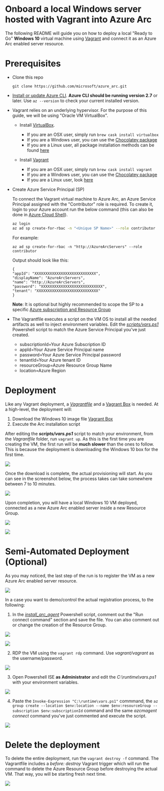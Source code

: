# Onboard a local Windows server hosted with Vagrant into Azure Arc

The following README will guide you on how to deploy a local "Ready to Go" **Windows 10** virtual machine using [Vagrant](https://www.vagrantup.com/) and connect it as an Azure Arc enabled server resource.

# Prerequisites

* Clone this repo

    ```terminal
    git clone https://github.com/microsoft/azure_arc.git
    ```
    
* [Install or update Azure CLI](https://docs.microsoft.com/en-us/cli/azure/install-azure-cli?view=azure-cli-latest). **Azure CLI should be running version 2.7** or later. Use ```az --version``` to check your current installed version.

* Vagrant relies on an underlying hypervisor. For the purpose of this guide, we will be using "Oracle VM VirtualBox".

    * Install [VirtualBox](https://www.virtualbox.org/wiki/Downloads). 
    
        - If you are an OSX user, simply run ```brew cask install virtualbox```
        - If you are a Windows user, you can use the [Chocolatey package](https://chocolatey.org/packages/virtualbox)
        - If you are a Linux user, all package installation methods can be found [here](https://www.virtualbox.org/wiki/Linux_Downloads)

    * Install [Vagrant](https://www.vagrantup.com/docs/installation/)

        - If you are an OSX user, simply run ```brew cask install vagrant``` 
        - If you are a Windows user, you can use the [Chocolatey package](https://chocolatey.org/packages/vagrant)
        - If you are a Linux user, look [here](https://www.vagrantup.com/downloads.html)

* Create Azure Service Principal (SP)   

    To connect the Vagrant virtual machine to Azure Arc, an Azure Service Principal assigned with the "Contributor" role is required. To create it, login to your Azure account run the below command (this can also be done in [Azure Cloud Shell](https://shell.azure.com/)). 

    ```bash
    az login
    az ad sp create-for-rbac -n "<Unique SP Name>" --role contributor
    ```

    For example:

    ```az ad sp create-for-rbac -n "http://AzureArcServers" --role contributor```

    Output should look like this:

    ```
    {
    "appId": "XXXXXXXXXXXXXXXXXXXXXXXXXXXX",
    "displayName": "AzureArcServers",
    "name": "http://AzureArcServers",
    "password": "XXXXXXXXXXXXXXXXXXXXXXXXXXXX",
    "tenant": "XXXXXXXXXXXXXXXXXXXXXXXXXXXX"
    }
    ```
    
    **Note**: It is optional but highly recommended to scope the SP to a specific [Azure subscription and Resource Group](https://docs.microsoft.com/en-us/cli/azure/ad/sp?view=azure-cli-latest)

* The Vagrantfile executes a script on the VM OS to install all the needed artifacts as well to inject environment variables. Edit the [*scripts/vars.ps1*](../local/vagrant/windows/scripts/vars.ps1) Powershell script to match the Azure Service Principal you've just created. 

    * subscriptionId=Your Azure Subscription ID
    * appId=Your Azure Service Principal name
    * password=Your Azure Service Principal password
    * tenantId=Your Azure tenant ID
    * resourceGroup=Azure Resource Group Name
    * location=Azure Region

# Deployment

Like any Vagrant deployment, a [*Vagrantfile*](../local/vagrant/windows/Vagrantfile) and a [Vagrant Box](https://www.vagrantup.com/docs/boxes.html) is needed. At a high-level, the deployment will:

1. Download the Windows 10 image file [Vagrant Box](https://app.vagrantup.com/StefanScherer/boxes/windows_10)
2. Execute the Arc installation script

After editing the ***scripts/vars.ps1*** script to match your environment, from the *Vagrantfile* folder, run ```vagrant up```. As this is the first time you are creating the VM, the first run will be **much slower** than the ones to follow. This is because the deployment is downloading the Windows 10 box for the first time.

![](../img/local_vagrant_windows/01.png)

Once the download is complete, the actual provisioning will start. As you can see in the screenshot below, the process takes can take somewhere between 7 to 10 minutes. 

![](../img/local_vagrant_windows/02.png)

Upon completion, you will have a local Windows 10 VM deployed, connected as a new Azure Arc enabled server inside a new Resource Group. 

![](../img/local_vagrant_windows/03.png)

![](../img/local_vagrant_windows/04.png)

# Semi-Automated Deployment (Optional)

As you may noticed, the last step of the run is to register the VM as a new Azure Arc enabled server resource. 

![](../img/local_vagrant_windows/05.png)

In a case you want to demo/control the actual registration process, to the following: 

1. In the [*install_arc_agent*](../local/vagrant/windows/scripts/install_arc_agent.ps1) Powershell script, comment out the "Run connect command" section and save the file. You can also comment out or change the creation of the Resource Group. 

![](../img/local_vagrant_windows/06.png)

![](../img/local_vagrant_windows/07.png)

2. RDP the VM using the ```vagrant rdp``` command. Use *vagrant/vagrant* as the username/password. 

![](../img/local_vagrant_windows/08.png)

3. Open Powershell ISE **as Administrator** and edit the *C:\runtime\vars.ps1* with your environment variables. 

![](../img/local_vagrant_windows/09.png)

4. Paste the ```Invoke-Expression "C:\runtime\vars.ps1"``` commmand, the ```az group create --location $env:location --name $env:resourceGroup --subscription $env:subscriptionId``` command and the same *azcmagent connect* command you've just commented and execute the script. 

![](../img/local_vagrant_windows/10.png)

# Delete the deployment

To delete the entire deployment, run the ```vagrant destroy -f``` command. The Vagrantfile includes a *before: destroy* Vagrant trigger which will run the command to delete the Azure Resource Group before destroying the actual VM. That way, you will be starting fresh next time. 

![](../img/local_vagrant_windows/11.png)
